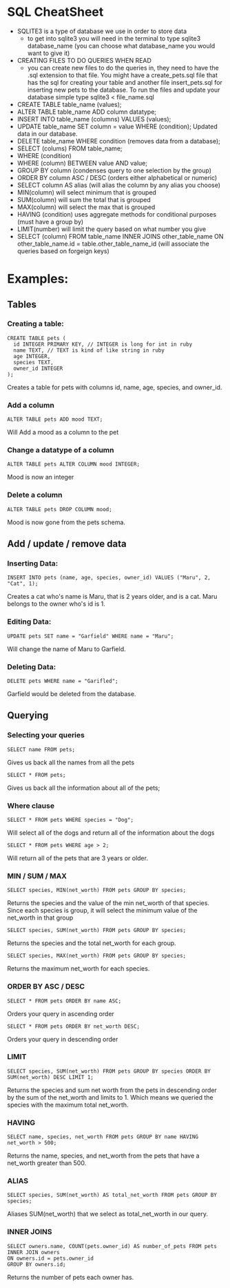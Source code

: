 # SQL CheatSheet
- SQLITE3 is a type of database we use in order to store data
  - to get into sqlite3 you will need in the terminal to type sqlite3 database_name (you can choose what database_name you would want to give it)
- CREATING FILES TO DO QUERIES WHEN READ
  - you can create new files to do the queries in, they need to have the .sql extension to that file. You might have a create_pets.sql file that has the sql for creating your table and another file insert_pets.sql for inserting new pets to the database. To run the files and update your database simple type sqlite3 < file_name.sql
- CREATE TABLE table_name (values);
- ALTER TABLE table_name ADD column datatype;
- INSERT INTO table_name (columns) VALUES (values);
- UPDATE table_name SET column = value WHERE (condition); Updated data in our database.
- DELETE table_name WHERE condition (removes data from a database);
- SELECT (colums) FROM table_name;
- WHERE (condition)
- WHERE (column) BETWEEN value AND value;
- GROUP BY column (condenses query to one selection by the group)
- ORDER BY column ASC / DESC (orders either alphabetical or numeric)
- SELECT column AS alias (will alias the column by any alias you choose)
- MIN(column) will select minimum that is grouped
- SUM(column) will sum the total that is grouped
- MAX(column) will select the max that is grouped
- HAVING (condition) uses aggregate methods for conditional purposes (must have a group by)
- LIMIT(number) will limit the query based on what number you give
- SELECT (column) FROM table_name INNER JOINS other_table_name ON other_table_name.id = table.other_table_name_id (will associate the queries based on forgeign keys)

# Examples:
## Tables
### Creating a table:
```
CREATE TABLE pets (
  id INTEGER PRIMARY KEY, // INTEGER is long for int in ruby
  name TEXT, // TEXT is kind of like string in ruby
  age INTEGER,
  species TEXT,
  owner_id INTEGER
);
```
Creates a table for pets with columns id, name, age, species, and owner_id.

### Add a column
```
ALTER TABLE pets ADD mood TEXT;
```
Will Add a mood as a column to the pet

### Change a datatype of a column
```
ALTER TABLE pets ALTER COLUMN mood INTEGER;
```
Mood is now an integer

### Delete a column
```
ALTER TABLE pets DROP COLUMN mood;
```
Mood is now gone from the pets schema.

## Add / update / remove data
### Inserting Data:
```
INSERT INTO pets (name, age, species, owner_id) VALUES ("Maru", 2, "Cat", 1);
```
Creates a cat who's name is Maru, that is 2 years older, and is a cat. Maru belongs to the owner who's id is 1.

### Editing Data:
```
UPDATE pets SET name = "Garfield" WHERE name = "Maru";
```
Will change the name of Maru to Garfield.

### Deleting Data:
```
DELETE pets WHERE name = "Garifled";
```
Garfield would be deleted from the database.

## Querying
### Selecting your queries
```
SELECT name FROM pets;
```
Gives us back all the names from all the pets

```
SELECT * FROM pets;
```
Gives us back all the information about all of the pets;

### Where clause
```
SELECT * FROM pets WHERE species = "Dog";
```
Will select all of the dogs and return all of the information about the dogs

```
SELECT * FROM pets WHERE age > 2;
```
Will return all of the pets that are 3 years or older.

### MIN / SUM / MAX
```
SELECT species, MIN(net_worth) FROM pets GROUP BY species;
```
Returns the species and the value of the min net_worth of that species. Since each species is group, it will select the minimum value of the net_worth in that group

```
SELECT species, SUM(net_worth) FROM pets GROUP BY species;
```
Returns the species and the total net_worth for each group.

```
SELECT species, MAX(net_worth) FROM pets GROUP BY species;
```

Returns the maximum net_worth for each species.

### ORDER BY ASC / DESC
```
SELECT * FROM pets ORDER BY name ASC;
```
Orders your query in ascending order

```
SELECT * FROM pets ORDER BY net_worth DESC;
```
Orders your query in descending order

### LIMIT
```
SELECT species, SUM(net_worth) FROM pets GROUP BY species ORDER BY SUM(net_worth) DESC LIMIT 1;
```
Returns the species and sum net worth from the pets in descending order by the sum of the net_worth and limits to 1. Which means we queried the species with the maximum total net_worth.

### HAVING
```
SELECT name, species, net_worth FROM pets GROUP BY name HAVING net_worth > 500;
```
Returns the name, species, and net_worth from the pets that have a net_worth greater than 500.

### ALIAS
```
SELECT species, SUM(net_worth) AS total_net_worth FROM pets GROUP BY species;
```
Aliases SUM(net_worth) that we select as total_net_worth in our query.

### INNER JOINS
```
SELECT owners.name, COUNT(pets.owner_id) AS number_of_pets FROM pets
INNER JOIN owners
ON owners.id = pets.owner_id
GROUP BY owners.id;
```
Returns the number of pets each owner has.